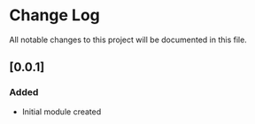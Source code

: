 # Change Log
All notable changes to this project will be documented in this file.

## [0.0.1]
### Added
- Initial module created
